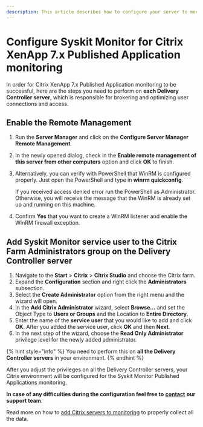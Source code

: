 ```yaml
---
description: This article describes how to configure your server to monitor Citrix Published Applications with the Syskit Monitor.
---
```


# Configure Syskit Monitor for Citrix XenApp 7.x Published Application monitoring

In order for Citrix XenApp 7.x Published Application monitoring to be successful, here are the steps you need to perform on **each Delivery Controller server**, which is responsible for brokering and optimizing user connections and access.

## Enable the Remote Management

1. Run the **Server Manager** and click on the **Configure Server Manager Remote Management**.
2. In the newly opened dialog, check in the **Enable remote management of this server from other computers** option and click **OK** to finish.
3. Alternatively, you can verify with PowerShell that WinRM is configured properly. Just open the PowerShell and type in **winrm quickconfig**.

   If you received access denied error run the PowerShell as Administrator. Otherwise, you will receive the message that the WinRM is already set up and running on this machine.

4. Confirm **Yes** that you want to create a WinRM listener and enable the WinRM firewall exception.

## Add Syskit Monitor service user to the Citrix Farm Administrators group on the Delivery Controller server

1. Navigate to the **Start** &gt; **Citrix** &gt; **Citrix Studio** and choose the Citrix farm.
2. Expand the **Configuration** section and right click the **Administrators** subsection.
3. Select the **Create Administrator** option from the right menu and the wizard will open.
4. In the **Add Citrix Administrator** wizard, select **Browse...** and set the Object Type to **Users or Groups** and the Location to **Entire Directory**.
5. Enter the name of the **service user** that you would like to add and click **OK**. After you added the service user, click **OK** and then **Next**.
6. In the next step of the wizard, choose the **Read Only Administrator** privilege level for the newly added administrator.

{% hint style="info" %}
You need to perform this on **all the Delivery Controller servers** in your environment.
{% endhint %}

After you adjust the privileges on all the Delivery Controller servers, your Citrix environment will be configured for the Syskit Monitor Published Applications monitoring.

**In case of any difficulties during the configuration feel free to** [**contact**](https://www.syskit.com/company/contact-us) **our support team**.

Read more on how to [add Citrix servers to monitoring](../computers/add-citrix-servers.md) to properly collect all the data.

